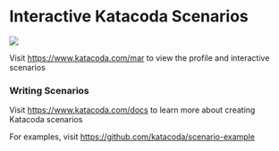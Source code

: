 # Interactive Katacoda Scenarios

[![](http://shields.katacoda.com/katacoda/mar/count.svg)](https://www.katacoda.com/mar "Get your profile on Katacoda.com")

Visit https://www.katacoda.com/mar to view the profile and interactive scenarios

### Writing Scenarios
Visit https://www.katacoda.com/docs to learn more about creating Katacoda scenarios

For examples, visit https://github.com/katacoda/scenario-example
